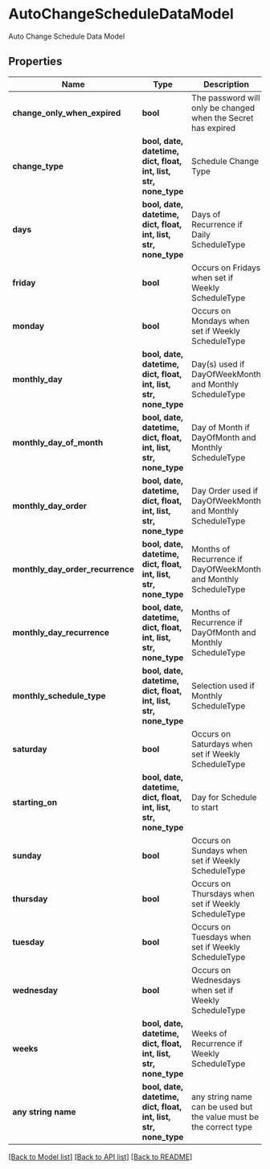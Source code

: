# AutoChangeScheduleDataModel

Auto Change Schedule Data Model

## Properties
Name | Type | Description | Notes
------------ | ------------- | ------------- | -------------
**change_only_when_expired** | **bool** | The password will only be changed when the Secret has expired | [optional] 
**change_type** | **bool, date, datetime, dict, float, int, list, str, none_type** | Schedule Change Type | [optional] 
**days** | **bool, date, datetime, dict, float, int, list, str, none_type** | Days of Recurrence if Daily ScheduleType | [optional] 
**friday** | **bool** | Occurs on Fridays when set if Weekly ScheduleType | [optional] 
**monday** | **bool** | Occurs on Mondays when set if Weekly ScheduleType | [optional] 
**monthly_day** | **bool, date, datetime, dict, float, int, list, str, none_type** | Day(s) used if DayOfWeekMonth and Monthly ScheduleType | [optional] 
**monthly_day_of_month** | **bool, date, datetime, dict, float, int, list, str, none_type** | Day of Month if DayOfMonth and Monthly ScheduleType | [optional] 
**monthly_day_order** | **bool, date, datetime, dict, float, int, list, str, none_type** | Day Order used if DayOfWeekMonth and Monthly ScheduleType | [optional] 
**monthly_day_order_recurrence** | **bool, date, datetime, dict, float, int, list, str, none_type** | Months of Recurrence if DayOfWeekMonth and Monthly ScheduleType | [optional] 
**monthly_day_recurrence** | **bool, date, datetime, dict, float, int, list, str, none_type** | Months of Recurrence if DayOfMonth and Monthly ScheduleType | [optional] 
**monthly_schedule_type** | **bool, date, datetime, dict, float, int, list, str, none_type** | Selection used if Monthly ScheduleType | [optional] 
**saturday** | **bool** | Occurs on Saturdays when set if Weekly ScheduleType | [optional] 
**starting_on** | **bool, date, datetime, dict, float, int, list, str, none_type** | Day for Schedule to start | [optional] 
**sunday** | **bool** | Occurs on Sundays when set if Weekly ScheduleType | [optional] 
**thursday** | **bool** | Occurs on Thursdays when set if Weekly ScheduleType | [optional] 
**tuesday** | **bool** | Occurs on Tuesdays when set if Weekly ScheduleType | [optional] 
**wednesday** | **bool** | Occurs on Wednesdays when set if Weekly ScheduleType | [optional] 
**weeks** | **bool, date, datetime, dict, float, int, list, str, none_type** | Weeks of Recurrence if Weekly ScheduleType | [optional] 
**any string name** | **bool, date, datetime, dict, float, int, list, str, none_type** | any string name can be used but the value must be the correct type | [optional]

[[Back to Model list]](../README.md#documentation-for-models) [[Back to API list]](../README.md#documentation-for-api-endpoints) [[Back to README]](../README.md)


